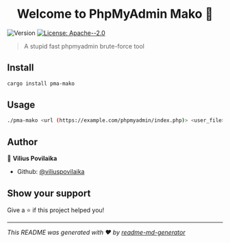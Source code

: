<h1 align="center">Welcome to PhpMyAdmin Mako 👋</h1>
<p>
  <img alt="Version" src="https://img.shields.io/badge/version-0.1.0-blue.svg?cacheSeconds=2592000" />
  <a href="#" target="_blank">
    <img alt="License: Apache--2.0" src="https://img.shields.io/badge/License-Apache--2.0-yellow.svg" />
  </a>
</p>

> A stupid fast phpmyadmin brute-force tool

## Install

```sh
cargo install pma-mako
```

## Usage

```sh
./pma-mako <url (https://example.com/phpmyadmin/index.php)> <user_file> <pass_file> <thread_count> <server (usually 1)>
```

## Author

👤 **Vilius Povilaika**

* Github: [@viliuspovilaika](https://github.com/viliuspovilaika)

## Show your support

Give a ⭐️ if this project helped you!

***
_This README was generated with ❤️ by [readme-md-generator](https://github.com/kefranabg/readme-md-generator)_